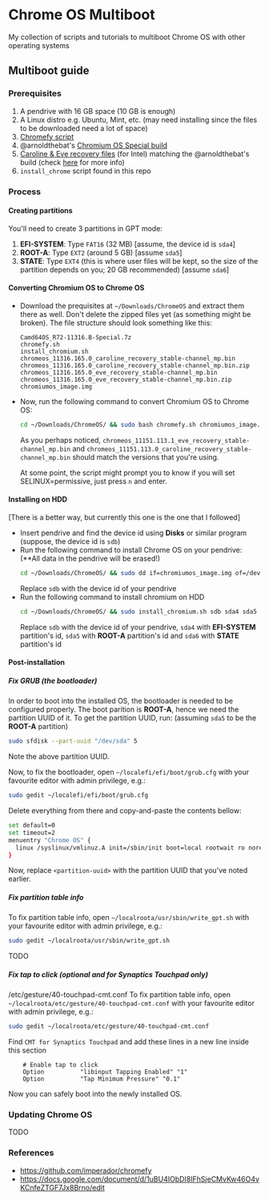 # Chrome OS Multiboot

My collection of scripts and tutorials to multiboot Chrome OS with other operating systems

## Multiboot guide

### Prerequisites
1. A pendrive with 16 GB space (10 GB is enough)
2. A Linux distro e.g. Ubuntu, Mint, etc. (may need installing since the files to be downloaded need a lot of space)
3. [Chromefy script](https://github.com/imperador/chromefy/releases)
4. @arnoldthebat's [Chromium OS Special build](https://chromium.arnoldthebat.co.uk/index.php?dir=special&order=modified&sort=desc)
5. [Caroline & Eve recovery files](https://cros-updates-serving.appspot.com) (for Intel) matching the @arnoldthebat's build
  (check [here](https://www.chromium.org/chromium-os/developer-information-for-chrome-os-devices) for more info)
6. `install_chrome` script found in this repo
  
### Process

#### Creating partitions

You'll need to create 3 partitions in GPT mode:
1. **EFI-SYSTEM**: Type `FAT16` (32 MB) [assume, the device id is `sda4`]
2. **ROOT-A**: Type `EXT2` (around 5 GB) [assume `sda5`]
3. **STATE**: Type `EXT4` (this is where user files will be kept, so the size of the partition depends on you;
   20 GB recommended) [assume `sda6`]

#### Converting Chromium OS to Chrome OS

- Download the prequisites at `~/Downloads/ChromeOS` and extract them there as well.
  Don't delete the zipped files yet (as something might be broken). The file structure should look something like this:
  ```
  Camd64OS_R72-11316.B-Special.7z
  chromefy.sh
  install_chromium.sh
  chromeos_11316.165.0_caroline_recovery_stable-channel_mp.bin
  chromeos_11316.165.0_caroline_recovery_stable-channel_mp.bin.zip
  chromeos_11316.165.0_eve_recovery_stable-channel_mp.bin
  chromeos_11316.165.0_eve_recovery_stable-channel_mp.bin.zip
  chromiumos_image.img
  ```
- Now, run the following command to convert Chromium OS to Chrome OS:
  ```bash
  cd ~/Downloads/ChromeOS/ && sudo bash chromefy.sh chromiumos_image.img chromeos_11151.113.1_eve_recovery_stable-channel_mp.bin chromeos_11151.113.0_caroline_recovery_stable-channel_mp.bin
  ```
  As you perhaps noticed, `chromeos_11151.113.1_eve_recovery_stable-channel_mp.bin` and
  `chromeos_11151.113.0_caroline_recovery_stable-channel_mp.bin` should match the versions that you're using.
  
  At some point, the script might prompt you to know if you will set SELINUX=permissive, just press `n` and enter.

#### Installing on HDD

[There is a better way, but currently this one is the one that I followed]

- Insert pendrive and find the device id using **Disks** or similar program (suppose, the device id is `sdb`)
- Run the following command to install Chrome OS on your pendrive: (**All data in the pendrive will be erased!)
  ```bash
  cd ~/Downloads/ChromeOS/ && sudo dd if=chromiumos_image.img of=/dev/sdb bs=4M
  ```
  Replace `sdb` with the device id of your pendrive
- Run the following command to install chromium on HDD
  ```bash
  cd ~/Downloads/ChromeOS/ && sudo install_chromium.sh sdb sda4 sda5 sda6
  ```
  Replace `sdb` with the device id of your pendrive, `sda4` with **EFI-SYSTEM** partition's id,
  `sda5` with **ROOT-A** partition's id and `sda6` with **STATE** partition's id

#### Post-installation

##### Fix GRUB (the bootloader)
In order to boot into the installed OS, the bootloader is needed to be configured properly. The boot parition is **ROOT-A**,
hence we need the partition UUID of it. To get the partition UUID, run: (assuming `sda5` to be the **ROOT-A** partition)
```bash
sudo sfdisk --part-uuid "/dev/sda" 5
```
Note the above partition UUID.

Now, to fix the bootloader, open `~/localefi/efi/boot/grub.cfg` with your favourite editor with admin privilege, e.g.:
```bash
sudo gedit ~/localefi/efi/boot/grub.cfg
```
Delete everything from there and copy-and-paste the contents bellow:
```bash
set default=0
set timeout=2
menuentry "Chrome OS" {
  linux /syslinux/vmlinuz.A init=/sbin/init boot=local rootwait ro noresume noswap loglevel=7 noinitrd console=  i915.modeset=1 cros_efi cros_debug root=PARTUUID=<partition-uuid>
}
```
Now, replace `<partition-uuid>` with the partition UUID that you've noted earlier.

##### Fix partition table info
To fix partition table info, open `~/localroota/usr/sbin/write_gpt.sh` with your favourite editor with admin privilege, e.g.:
```bash
sudo gedit ~/localroota/usr/sbin/write_gpt.sh
```

TODO

##### Fix tap to click (optional and for Synaptics Touchpad only)
/etc/gesture/40-touchpad-cmt.conf
To fix partition table info, open `~/localroota/etc/gesture/40-touchpad-cmt.conf` with your favourite editor with admin privilege, e.g.:
```bash
sudo gedit ~/localroota/etc/gesture/40-touchpad-cmt.conf
```
Find `CMT for Synaptics Touchpad` and add these lines in a new line inside this section
```
    # Enable tap to click
    Option          "libinput Tapping Enabled" "1"
    Option          "Tap Minimum Pressure" "0.1"
```

Now you can safely boot into the newly installed OS.

### Updating Chrome OS
TODO

### References
- https://github.com/imperador/chromefy
- https://docs.google.com/document/d/1uBU4IObDI8IFhSjeCMvKw46O4vKCnfeZTGF7Jx8Brno/edit
